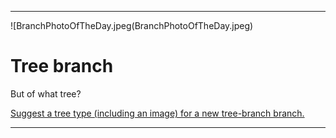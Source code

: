 
***

![BranchPhotoOfTheDay.jpeg(BranchPhotoOfTheDay.jpeg)

# Tree branch

But of what tree?

[Suggest a tree type (including an image) for a new tree-branch branch.](https://github.com/seanp2001/Branch-Ranch/discussions/)

***
